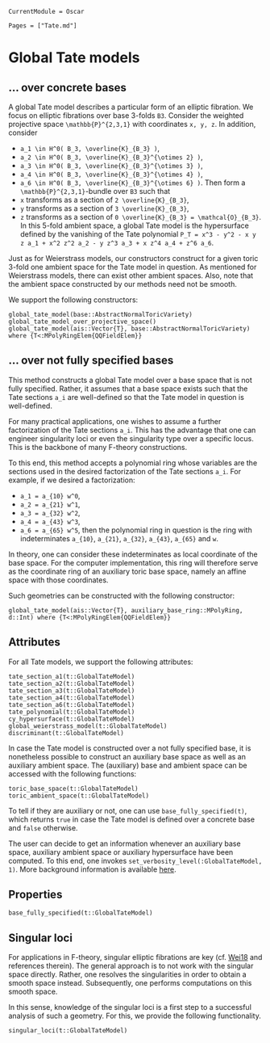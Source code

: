 ```@meta
CurrentModule = Oscar
```

```@contents
Pages = ["Tate.md"]
```

# Global Tate models

## ... over concrete bases

A global Tate model describes a particular form of an elliptic fibration.
We focus on elliptic fibrations over base 3-folds ``B3``. Consider
the weighted projective space ``\mathbb{P}^{2,3,1}`` with coordinates
``x, y, z``. In addition, consider
* ``a_1 \in H^0( B_3, \overline{K}_{B_3} )``,
* ``a_2 \in H^0( B_3, \overline{K}_{B_3}^{\otimes 2} )``,
* ``a_3 \in H^0( B_3, \overline{K}_{B_3}^{\otimes 3} )``,
* ``a_4 \in H^0( B_3, \overline{K}_{B_3}^{\otimes 4} )``,
* ``a_6 \in H^0( B_3, \overline{K}_{B_3}^{\otimes 6} )``.
Then form a ``\mathbb{P}^{2,3,1}``-bundle over ``B3`` such that
* ``x`` transforms as a section of ``2 \overline{K}_{B_3}``,
* ``y`` transforms as a section of ``3 \overline{K}_{B_3}``,
* ``z`` transforms as a section of ``0 \overline{K}_{B_3} = \mathcal{O}_{B_3}``.
In this 5-fold ambient space, a global Tate model is the hypersurface defined
by the vanishing of the Tate polynomial
``P_T = x^3 - y^2 - x y z a_1 + x^2 z^2 a_2 - y z^3 a_3 + x z^4 a_4 + z^6 a_6``.

Just as for Weierstrass models, our constructors construct for a given
toric 3-fold one ambient space for the Tate model in question. As mentioned
for Weierstrass models, there can exist other ambient spaces. Also, note that
the ambient space constructed by our methods need not be smooth.

We support the following constructors:
```@docs
global_tate_model(base::AbstractNormalToricVariety)
global_tate_model_over_projective_space()
global_tate_model(ais::Vector{T}, base::AbstractNormalToricVariety) where {T<:MPolyRingElem{QQFieldElem}}
```

## ... over not fully specified bases

This method constructs a global Tate model over a base space that is not
fully specified. Rather, it assumes that a base space exists such that
the Tate sections ``a_i`` are well-defined so that the Tate model in
question is well-defined.

For many practical applications, one wishes to assume a further factorization
of the Tate sections ``a_i``. This has the advantage that one can engineer
singularity loci or even the singularity type over a specific locus. This is
the backbone of many F-theory constructions.

To this end, this method accepts a polynomial ring whose variables are the sections
used in the desired factorization of the Tate sections ``a_i``. For example, if we
desired a factorization:
* ``a_1 = a_{10} w^0``,
* ``a_2 = a_{21} w^1``,
* ``a_3 = a_{32} w^2``,
* ``a_4 = a_{43} w^3``,
* ``a_6 = a_{65} w^5``,
then the polynomial ring in question is the ring with indeterminates
``a_{10}``, ``a_{21}``, ``a_{32}``, ``a_{43}``, ``a_{65}`` and ``w``.

In theory, one can consider these indeterminates as local coordinate of the base space.
For the computer implementation, this ring will therefore serve as the coordinate
ring of an auxiliary toric base space, namely an affine space with those coordinates.

Such geometries can be constructed with the following constructor:
```@docs
global_tate_model(ais::Vector{T}, auxiliary_base_ring::MPolyRing, d::Int) where {T<:MPolyRingElem{QQFieldElem}}
```


## Attributes

For all Tate models, we support the following attributes:
```@docs
tate_section_a1(t::GlobalTateModel)
tate_section_a2(t::GlobalTateModel)
tate_section_a3(t::GlobalTateModel)
tate_section_a4(t::GlobalTateModel)
tate_section_a6(t::GlobalTateModel)
tate_polynomial(t::GlobalTateModel)
cy_hypersurface(t::GlobalTateModel)
global_weierstrass_model(t::GlobalTateModel)
discriminant(t::GlobalTateModel)
```
In case the Tate model is constructed over a not fully specified base, it is
nonetheless possible to construct an auxiliary base space as well as an
auxiliary ambient space. The (auxiliary) base and ambient space can
be accessed with the following functions:
```@docs
toric_base_space(t::GlobalTateModel)
toric_ambient_space(t::GlobalTateModel)
```
To tell if they are auxiliary or not, one can use `base_fully_specified(t)`,
which returns `true` in case the Tate model is defined over a concrete base and
`false` otherwise.

The user can decide to get an information whenever an auxiliary base space,
auxiliary ambient space or auxiliary hypersurface have been computed.
To this end, one invokes `set_verbosity_level(:GlobalTateModel, 1)`.
More background information is available
[here](http://www.thofma.com/Hecke.jl/dev/features/macros/).


## Properties

```@docs
base_fully_specified(t::GlobalTateModel)
```

## Singular loci

For applications in F-theory, singular elliptic fibrations are key
(cf. [Wei18](@cite) and references therein). The general approach is
to not work with the singular space directly. Rather, one resolves
the singularities in order to obtain a smooth space instead.
Subsequently, one performs computations on this smooth space.

In this sense, knowledge of the singular loci is a first step to
a successful analysis of such a geometry. For this, we provide
the following functionality.
```@docs
singular_loci(t::GlobalTateModel)
```
